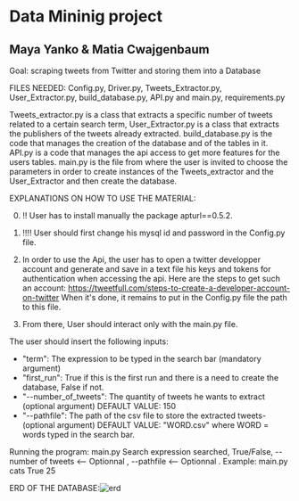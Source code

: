 # Data Mininig project
## Maya Yanko & Matia Cwajgenbaum

Goal: scraping tweets from Twitter and storing them into a Database

FILES NEEDED: Config.py, Driver.py, Tweets_Extractor.py, User_Extractor.py, build_database.py, API.py and main.py, requirements.py

Tweets_extractor.py is a class that extracts a specific number of tweets related to a certain search term,
User_Extractor.py is a class that extracts the publishers of the tweets already extracted.
build_database.py is the code that manages the creation of the database and of the tables in it.
API.py is a code that manages the api access to get more features for the users tables.
main.py is the file from where the user is invited to choose the parameters in order to create instances of the Tweets_extractor and the User_Extractor and then create the database.

  
  
  

EXPLANATIONS ON HOW TO USE THE MATERIAL:

0) !! User has to install manually the package apturl==0.5.2.


1) !!!! User should first change his mysql id and password in the Config.py file.

2) In order to use the Api, the user has to open a twitter developper account and generate and save in a text file his keys and tokens for authentication when accessing the api.
Here are the steps to get such an account: https://tweetfull.com/steps-to-create-a-developer-account-on-twitter
When it's done, it remains to put in the Config.py file the path to this file.

3) From there, User should interact only with the main.py file.

The user should insert the following inputs:

* "term": The expression to be typed in the search bar (mandatory argument)
* "first_run": True if this is the first run and there is a need to create the database, False if not. 
* "--number_of_tweets": The quantity of tweets he wants to extract (optional argument)
  DEFAULT VALUE: 150
* "--pathfile": The path of the csv file to store the extracted tweets- (optional argument)
  DEFAULT VALUE:  "WORD.csv" where WORD = words typed in the search bar.

Running the program: main.py Search expression searched, True/False, --number of tweets <-- Optionnal , --pathfile <-- Optionnal . Example: main.py cats True 25 






ERD OF THE DATABASE:![erd](https://user-images.githubusercontent.com/100132518/163449331-3e7f62b1-4241-4214-90d1-fa2075761407.png)


